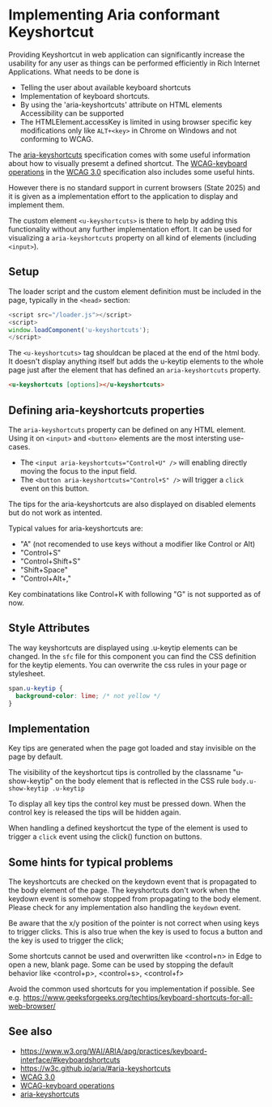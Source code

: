 # Implementing Aria conformant Keyshortcut

Providing Keyshortcut in web application can significantly increase the usability for any user as things can be performed
efficiently in Rich Internet Applications. What needs to be done is

* Telling the user about available keyboard shortcuts
* Implementation of keyboard shortcuts.
* By using the 'aria-keyshortcuts' attribute on HTML elements Accessibility can be supported
* The HTMLElement.accessKey is limited in using browser specific key modifications only like `ALT+<key>` in Chrome on Windows
  and not conforming to WCAG.

The [aria-keyshortcuts] specification comes with some useful information about how to visually presemt a defined shortcut.
The [WCAG-keyboard operations] in the [WCAG 3.0] specification also includes some useful hints.

However there is no standard support in current browsers (State 2025) and it is given as a implementation effort to the
application to display and implement them.

The custom element `<u-keyshortcuts>` is there to help by adding this functionality without any further implementation effort.
It can be used for visualizing a `aria-keyshortcuts` property on all kind of elements (including `<input>`).


## Setup

The loader script and the custom element definition must be included in the page, typically in the `<head>` section:

``` javascript
<script src="/loader.js"></script>
<script>
window.loadComponent('u-keyshortcuts');
</script>
```

The `<u-keyshortcuts>` tag shouldcan be placed at the end of the html body. It doesn't display anything itself but adds the
u-keytip elements to the whole page just after the element that has defined an `aria-keyshortcuts` property.

``` html
<u-keyshortcuts [options]></u-keyshortcuts>
```


## Defining aria-keyshortcuts properties

The `aria-keyshortcuts` property can be defined on any HTML element. Using it on `<input>` and `<button>` elements are the most intersting use-cases.

* The `<input aria-keyshortcuts="Control+U" />` will enabling directly moving the focus to the input field.
* The `<button aria-keyshortcuts="Control+S" />` will trigger a `click` event on this button.

The tips for the aria-keyshortcuts are also displayed on disabled elements but do not work as intented.

Typical values for aria-keyshortcuts are:

* "A" (not recomended to use keys without a modifier like Control or Alt)
* "Control+S"
* "Control+Shift+S"
* "Shift+Space"
* "Control+Alt+,"

Key combinatations like Control+K with following "G" is not supported as of now.

## Style Attributes

The way keyshortcuts are displayed using .u-keytip elements can be changed. In the `sfc` file for this component you can find the
CSS definition for the keytip elements. You can overwrite the css rules in your page or stylesheet.

``` css
span.u-keytip {
  background-color: lime; /* not yellow */
}
```


## Implementation

Key tips are generated when the page got loaded and stay invisible on the page by default.

The visibility of the keyshortcut tips is controlled by the classname "u-show-keytip" on the body element that is reflected in
the CSS rule `body.u-show-keytip .u-keytip`

To display all key tips the control key must be pressed down. When the control key is released the tips will be hidden again.

When handling a defined keyshortcut the type of the element is used to trigger a `click` event using the click() function on
buttons.


## Some hints for typical problems

The keyshortcuts are checked on the keydown event that is propagated to the body element of the page. The keyshortcuts don't
work when the keydown event is somehow stopped from propagating to the body element. Please check for any implementation also
handling the `keydown` event.

Be aware that the x/y position of the pointer is not correct when using keys to trigger clicks. This is also true when the <tab>
key is used to focus a button and the <enter> key is used to trigger the click;

Some shortcuts cannot be used and overwritten like <control+n> in Edge to open a new, blank page. Some can be used by stopping
the default behavior like <control+p>, <control+s>, <control+f>

Avoid the common used shortcuts for you implementation if possible. See e.g.
<https://www.geeksforgeeks.org/techtips/keyboard-shortcuts-for-all-web-browser/>


## See also

* <https://www.w3.org/WAI/ARIA/apg/practices/keyboard-interface/#keyboardshortcuts>
* <https://w3c.github.io/aria/#aria-keyshortcuts>
* [WCAG 3.0]
* [WCAG-keyboard operations]
* [aria-keyshortcuts]


[WCAG 3.0]: https://www.w3.org/TR/wcag-3.0/
[WCAG-keyboard operations]: https://www.w3.org/TR/wcag-3.0/#keyboard-operation
[aria-keyshortcuts]: https://w3c.github.io/aria/#aria-keyshortcuts
